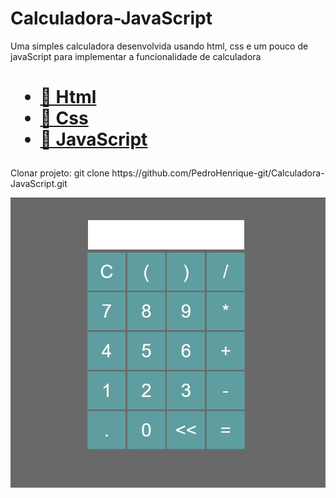 # Calculadora-JavaScript

<p align="left">Uma simples calculadora desenvolvida usando html, css e um pouco de javaScript para implementar a funcionalidade de calculadora</p>

<h1 align="left">
    <ul>
        <li><a href="https://developer.mozilla.org/pt-BR/docs/Web/HTML">🔗 Html</a></li>
        <li><a href="https://developer.mozilla.org/pt-BR/docs/Web/CSS">🔗 Css</a></li>
        <li><a href="https://developer.mozilla.org/pt-BR/docs/Aprender/JavaScript">🔗 JavaScript</a></li>
    </ul>
</h1>

<p align="left">
    Clonar projeto: git clone https://github.com/PedroHenrique-git/Calculadora-JavaScript.git
</p>


![VISUAL](assets/img/captura.PNG)
